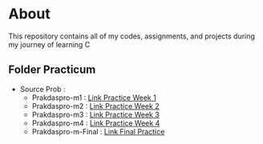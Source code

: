 # About
This repository contains all of my codes, assignments, and projects during my journey of learning C

## **Folder Practicum**
- Source Prob :
  * Prakdaspro-m1 : [Link Practice Week 1](https://www.hackerrank.com/contests/dp-c-m1-2021/challenges)
  * Prakdaspro-m2 : [Link Practice Week 2](https://www.hackerrank.com/contests/dp-c-m2-2021/challenges)
  * Prakdaspro-m3 : [Link Practice Week 3](https://www.hackerrank.com/contests/dp-c-m3-2021/challenges)
  * Prakdaspro-m4 : [Link Practice Week 4](https://www.hackerrank.com/contests/dp-c-m4-2021/challenges)
  * Prakdaspro-m-Final : [Link Final Practice](https://www.hackerrank.com/contests/dasprog-fp-2021/challenges)
